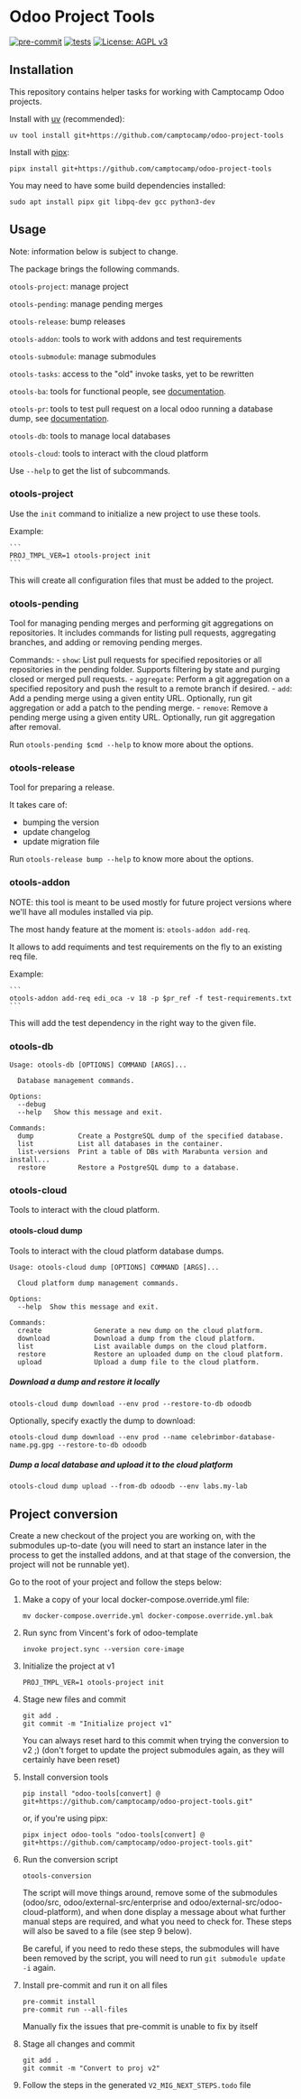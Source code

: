 # Odoo Project Tools

[![pre-commit](https://github.com/camptocamp/odoo-project-tools/actions/workflows/pre-commit.yml/badge.svg)](https://github.com/camptocamp/odoo-project-tools/actions/workflows/pre-commit.yml)
[![tests](https://github.com/camptocamp/odoo-project-tools/actions/workflows/test.yml/badge.svg)](https://github.com/camptocamp/odoo-project-tools/actions/workflows/test.yml)
[![License: AGPL v3](https://img.shields.io/badge/License-AGPL%20v3-blue.svg)](https://www.gnu.org/licenses/agpl-3.0)

## Installation

This repository contains helper tasks for working with Camptocamp Odoo projects.

Install with [uv](https://docs.astral.sh/uv/) (recommended):

    uv tool install git+https://github.com/camptocamp/odoo-project-tools

Install with [pipx](https://pypa.github.io/pipx/):

    pipx install git+https://github.com/camptocamp/odoo-project-tools

You may need to have some build dependencies installed:

    sudo apt install pipx git libpq-dev gcc python3-dev

## Usage

Note: information below is subject to change.


The package brings the following commands.


`otools-project`: manage project

`otools-pending`: manage pending merges

`otools-release`: bump releases

`otools-addon`: tools to work with addons and test requirements

`otools-submodule`: manage submodules

`otools-tasks`: access to the "old" invoke tasks, yet to be rewritten

`otools-ba`: tools for functional people, see [documentation](docs/otools-ba.md).

`otools-pr`: tools to test pull request on a local odoo running a database dump, see [documentation](docs/otools-pr.md).

`otools-db`: tools to manage local databases

`otools-cloud`: tools to interact with the cloud platform

Use `--help` to get the list of subcommands.


### otools-project

Use the `init` command to initialize a new project to use these tools.

Example:

    ```
    PROJ_TMPL_VER=1 otools-project init
    ```

This will create all configuration files that must be added to the project.


### otools-pending

Tool for managing pending merges and performing git aggregations on repositories.
It includes commands for listing pull requests,
aggregating branches, and adding or removing pending merges.

Commands:
    - `show`: List pull requests for specified repositories or all repositories
      in the pending folder. Supports filtering by state and purging closed or
      merged pull requests.
    - `aggregate`: Perform a git aggregation on a specified repository and push
      the result to a remote branch if desired.
    - `add`: Add a pending merge using a given entity URL. Optionally, run git
      aggregation or add a patch to the pending merge.
    - `remove`: Remove a pending merge using a given entity URL. Optionally, run
      git aggregation after removal.

Run `otools-pending $cmd --help` to know more about the options.

### otools-release

Tool for preparing a release.

It takes care of:

* bumping the version
* update changelog
* update migration file

Run `otools-release bump --help` to know more about the options.


### otools-addon

NOTE: this tool is meant to be used mostly for future project versions
where we'll have all modules installed via pip.

The most handy feature at the moment is: `otools-addon add-req`.

It allows to add requiments and test requirements on the fly to an existing req file.

Example:

    ```
    otools-addon add-req edi_oca -v 18 -p $pr_ref -f test-requirements.txt
    ```

This will add the test dependency in the right way to the given file.

### otools-db

```
Usage: otools-db [OPTIONS] COMMAND [ARGS]...

  Database management commands.

Options:
  --debug
  --help   Show this message and exit.

Commands:
  dump           Create a PostgreSQL dump of the specified database.
  list           List all databases in the container.
  list-versions  Print a table of DBs with Marabunta version and install...
  restore        Restore a PostgreSQL dump to a database.
```

### otools-cloud

Tools to interact with the cloud platform.

#### otools-cloud dump

Tools to interact with the cloud platform database dumps.

```
Usage: otools-cloud dump [OPTIONS] COMMAND [ARGS]...

  Cloud platform dump management commands.

Options:
  --help  Show this message and exit.

Commands:
  create             Generate a new dump on the cloud platform.
  download           Download a dump from the cloud platform.
  list               List available dumps on the cloud platform.
  restore            Restore an uploaded dump on the cloud platform.
  upload             Upload a dump file to the cloud platform.
```

##### Download a dump and restore it locally

```
otools-cloud dump download --env prod --restore-to-db odoodb
```

Optionally, specify exactly the dump to download:

```
otools-cloud dump download --env prod --name celebrimbor-database-name.pg.gpg --restore-to-db odoodb
```

##### Dump a local database and upload it to the cloud platform

```
otools-cloud dump upload --from-db odoodb --env labs.my-lab
```

## Project conversion

Create a new checkout of the project you are working on, with the submodules
up-to-date (you will need to start an instance later in the process to get the
installed addons, and at that stage of the conversion, the project will not be
runnable yet).

Go to the root of your project and follow the steps below:

1. Make a copy of your local docker-compose.override.yml file:

    ```
    mv docker-compose.override.yml docker-compose.override.yml.bak
    ```

2. Run sync from Vincent's fork of odoo-template

    ```
    invoke project.sync --version core-image
    ```

3. Initialize the project at v1

    ```
    PROJ_TMPL_VER=1 otools-project init
    ```

4. Stage new files and commit

    ```
    git add .
    git commit -m "Initialize project v1"
    ```

    You can always reset hard to this commit when trying the conversion to v2
    ;) (don't forget to update the project submodules again, as they will
    certainly have been reset)

5. Install conversion tools

    ```
    pip install "odoo-tools[convert] @ git+https://github.com/camptocamp/odoo-project-tools.git"
    ```

    or, if you're using pipx:

    ```
    pipx inject odoo-tools "odoo-tools[convert] @ git+https://github.com/camptocamp/odoo-project-tools.git"
    ```

6. Run the conversion script

    ```
    otools-conversion
    ```

    The script will move things around, remove some of the submodules (odoo/src,
    odoo/external-src/enterprise and odoo/external-src/odoo-cloud-platform), and
    when done display a message about what further manual steps are required, and
    what you need to check for. These steps will also be saved to a file (see step 9 below).

    Be careful, if you need to redo these steps, the submodules will have
    been removed by the script, you will need to run `git submodule update -i` again.

7.  Install pre-commit and run it on all files

    ```
    pre-commit install
    pre-commit run --all-files
    ```
    Manually fix the issues that pre-commit is unable to fix by itself

8.  Stage all changes and commit

    ```
    git add .
    git commit -m "Convert to proj v2"
    ```

9.  Follow the steps in the generated `V2_MIG_NEXT_STEPS.todo` file
